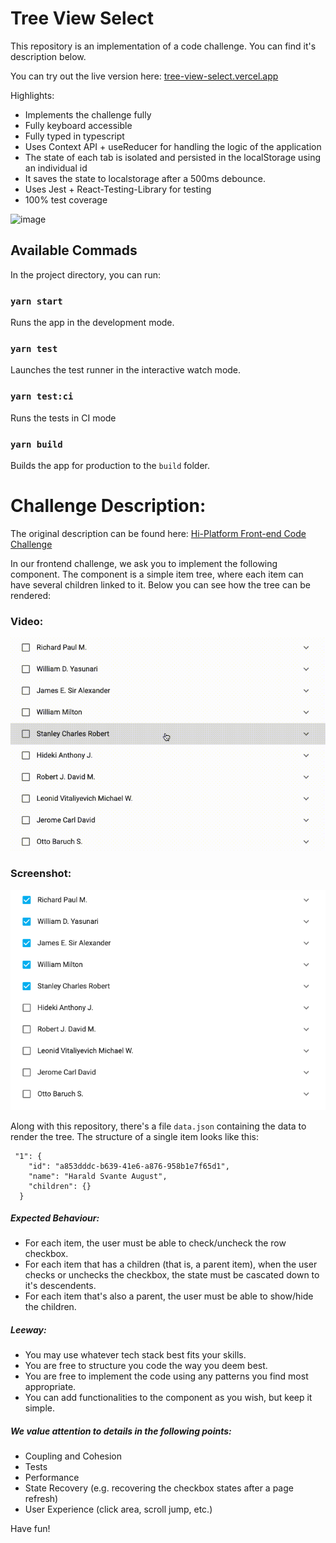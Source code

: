 # Tree View Select

This repository is an implementation of a code challenge. You can find it's description below.

You can try out the live version here: [tree-view-select.vercel.app](https://tree-view-select.vercel.app)

Highlights:

- Implements the challenge fully
- Fully keyboard accessible
- Fully typed in typescript
- Uses Context API + useReducer for handling the logic of the application
- The state of each tab is isolated and persisted in the localStorage using an individual id
- It saves the state to localstorage after a 500ms debounce.
- Uses Jest + React-Testing-Library for testing
- 100% test coverage

![image](https://user-images.githubusercontent.com/20344348/126103168-0ee81ea8-ce5d-4aea-94cd-1b8c0d02f801.png)

## Available Commads

In the project directory, you can run:

### `yarn start`

Runs the app in the development mode.

### `yarn test`

Launches the test runner in the interactive watch mode.

### `yarn test:ci`

Runs the tests in CI mode

### `yarn build`

Builds the app for production to the `build` folder.

# Challenge Description:

The original description can be found here: [Hi-Platform Front-end Code Challenge](https://github.com/HiPlatform/prova-frontend)

In our frontend challenge, we ask you to implement the following component.
The component is a simple item tree, where each item can have several children linked to it.
Below you can see how the tree can be rendered:

### Video:

![tree.gif](https://github.com/HiPlatform/prova-frontend/blob/master/tree.gif?raw=true)

### Screenshot:

![tree.png](https://github.com/HiPlatform/prova-frontend/blob/master/tree.png?raw=true)

Along with this repository, there's a file `data.json` containing the data to render the tree. The structure of a single item looks like this:

```
 "1": {
    "id": "a853dddc-b639-41e6-a876-958b1e7f65d1",
    "name": "Harald Svante August",
    "children": {}
  }
```

##### [](https://github.com/chamatt/tree-view-select#behaviour)Expected Behaviour:

- For each item, the user must be able to check/uncheck the row checkbox.
- For each item that has a children (that is, a parent item), when the user checks or unchecks the checkbox, the state must be cascated down to it's descendents.
- For each item that's also a parent, the user must be able to show/hide the children.

##### [](https://github.com/chamatt/tree-view-select#freedom)Leeway:

- You may use whatever tech stack best fits your skills.
- You are free to structure you code the way you deem best.
- You are free to implement the code using any patterns you find most appropriate.
- You can add functionalities to the component as you wish, but keep it simple.

##### [](https://github.com/chamatt/tree-view-select#nice-to-have)We value attention to details in the following points:

- Coupling and Cohesion
- Tests
- Performance
- State Recovery (e.g. recovering the checkbox states after a page refresh)
- User Experience (click area, scroll jump, etc.)

Have fun!
